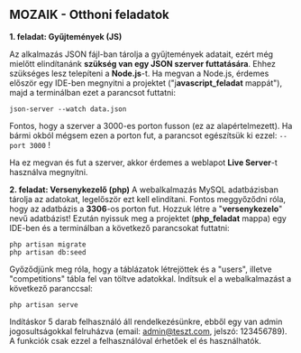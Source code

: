 ## MOZAIK - Otthoni feladatok

**1. feladat: Gyűjtemények (JS)**

Az alkalmazás JSON fájl-ban tárolja a gyűjtemények adatait, ezért még mielőtt elindítanánk **szükség van egy JSON szerver futtatására**. Ehhez szükséges lesz telepíteni a **Node.js**-t. Ha megvan a Node.js, érdemes először egy IDE-ben megnyitni a projektet ("j**avascript_feladat** mappát"), majd a terminálban ezet a parancsot futtatni:

    json-server --watch data.json

Fontos, hogy a szerver a 3000-es porton fusson (ez az alapértelmezett). Ha bármi okból mégsem ezen a porton fut, a parancsot egészítsük ki ezzel: `--port 3000` !

Ha ez megvan és fut a szerver, akkor érdemes a weblapot **Live Server**-t használva megnyitni.

**2. feladat: Versenykezelő (php)**
A webalkalmazás MySQL adatbázisban tárolja az adatokat, legelőször ezt kell elindítani. Fontos meggyőződni róla, hogy az adatbázis a **3306**-os porton fut. Hozzuk létre a "**versenykezelo**" nevű adatbázist!
Ezután nyissuk meg a projektet (**php_feladat** mappa) egy IDE-ben és a terminálban a következő parancsokat futtatni:

    php artisan migrate
    php artisan db:seed

Győződjünk meg róla, hogy a táblázatok létrejöttek és a "users", illetve "competitions" tábla fel van töltve adatokkal.
Indítsuk el a webalkalmazást a következő paranccsal:

    php artisan serve

Indításkor 5 darab felhasználó áll rendelkezésünkre, ebből egy van admin jogosultságokkal felruházva (email: admin@teszt.com, jelszó: 123456789). A funkciók csak ezzel a felhasználóval érhetőek el és használhatók.

